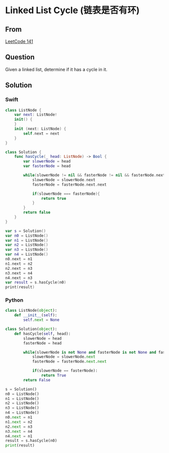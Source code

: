 # Linked List Cycle (链表是否有环)



## From

 [LeetCode 141](https://leetcode.com/problems/linked-list-cycle/description/)





## Question

Given a linked list, determine if it has a cycle in it.



## Solution 



### Swift

```swift
class ListNode {
    var next: ListNode!
    init() {
    }
    init (next: ListNode) {
        self.next = next
    }
}

class Solution {
    func hasCycle(_ head: ListNode) -> Bool {
        var slowerNode = head
        var fasterNode = head

        while(slowerNode != nil && fasterNode != nil && fasterNode.next != nil){
            slowerNode = slowerNode.next
            fasterNode = fasterNode.next.next

            if(slowerNode === fasterNode){
                return true
            }
        }
        return false
    }
}

var s = Solution()
var n0 = ListNode()
var n1 = ListNode()
var n2 = ListNode()
var n3 = ListNode()
var n4 = ListNode()
n0.next = n1
n1.next = n2
n2.next = n3
n3.next = n4
n4.next = n3
var result = s.hasCycle(n0)
print(result)
```

### Python

```python
class ListNode(object):
    def __init__(self):
        self.next = None

class Solution(object):
    def hasCycle(self, head):
        slowerNode = head
        fasterNode = head

        while(slowerNode is not None and fasterNode is not None and fasterNode.next is not None):
            slowerNode = slowerNode.next
            fasterNode = fasterNode.next.next

            if(slowerNode == fasterNode):
                return True
        return False

s = Solution()
n0 = ListNode()
n1 = ListNode()
n2 = ListNode()
n3 = ListNode()
n4 = ListNode()
n0.next = n1
n1.next = n2
n2.next = n3
n3.next = n4
n4.next = n1
result = s.hasCycle(n0)
print(result)
```

